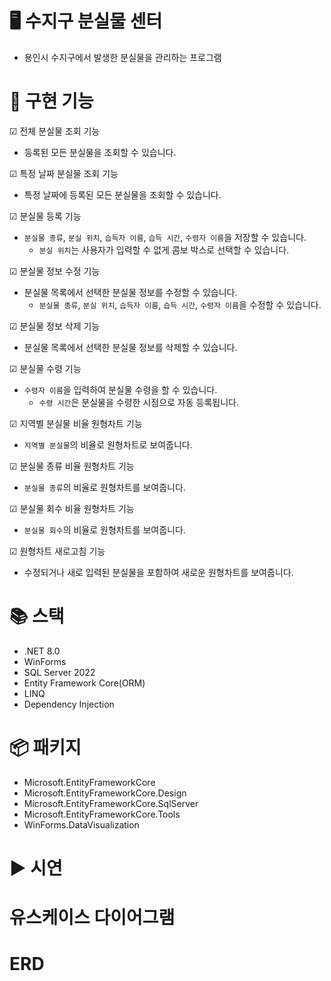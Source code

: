 # 🖥 수지구 분실물 센터
- 용인시 수지구에서 발생한 분실물을 관리하는 프로그램

# 🔧 구현 기능
☑ 전체 분실물 조회 기능
- 등록된 모든 분실물을 조회할 수 있습니다.

☑ 특정 날짜 분실물 조회 기능
- 특정 날짜에 등록된 모든 분실물을 조회할 수 있습니다.

☑ 분실물 등록 기능
- `분실물 종류`, `분실 위치`, `습득자 이름`, `습득 시간`, `수령자 이름`을 저장할 수 있습니다.
  - `분실 위치`는 사용자가 입력할 수 없게 콤보 박스로 선택할 수 있습니다.

☑ 분실물 정보 수정 기능
- 분실물 목록에서 선택한 분실물 정보를 수정할 수 있습니다.
  - `분실물 종류`, `분실 위치`, `습득자 이름`, `습득 시간`, `수령자 이름`을 수정할 수 있습니다.

☑ 분실물 정보 삭제 기능
- 분실물 목록에서 선택한 분실물 정보를 삭제할 수 있습니다.

☑ 분실물 수령 기능
- `수령자 이름`을 입력하여 분실물 수령을 할 수 있습니다.
  - `수령 시간`은 분실물을 수령한 시점으로 자동 등록됩니다.

☑ 지역별 분실물 비율 원형차트 기능
- `지역별 분실물`의 비율로 원형차트로 보여줍니다.

☑ 분실물 종류 비율 원형차트 기능
- `분실물 종류`의 비율로 원형차트를 보여줍니다.

☑ 분실물 회수 비율 원형차트 기능
- `분실물 회수`의 비율로 원형차트를 보여줍니다.

☑ 원형차트 새로고침 기능
- 수정되거나 새로 입력된 분실물을 포함하여 새로운 원형차트를 보여줍니다.

# 📚 스택
- .NET 8.0
- WinForms
- SQL Server 2022
- Entity Framework Core(ORM)
- LINQ
- Dependency Injection

# 📦 패키지
- Microsoft.EntityFrameworkCore
- Microsoft.EntityFrameworkCore.Design
- Microsoft.EntityFrameworkCore.SqlServer
- Microsoft.EntityFrameworkCore.Tools
- WinForms.DataVisualization

# ▶ 시연

# 유스케이스 다이어그램

# ERD
